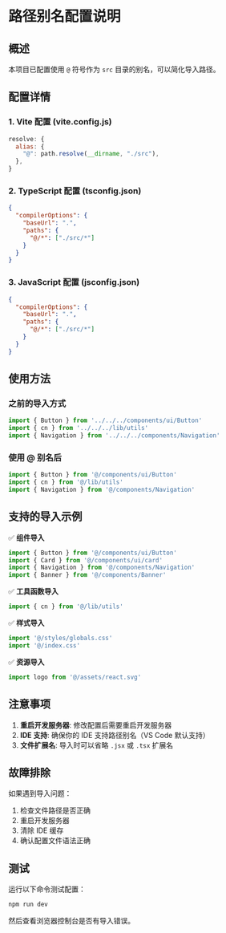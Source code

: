 # 路径别名配置说明

## 概述
本项目已配置使用 `@` 符号作为 `src` 目录的别名，可以简化导入路径。

## 配置详情

### 1. Vite 配置 (vite.config.js)
```javascript
resolve: {
  alias: {
    "@": path.resolve(__dirname, "./src"),
  },
}
```

### 2. TypeScript 配置 (tsconfig.json)
```json
{
  "compilerOptions": {
    "baseUrl": ".",
    "paths": {
      "@/*": ["./src/*"]
    }
  }
}
```

### 3. JavaScript 配置 (jsconfig.json)
```json
{
  "compilerOptions": {
    "baseUrl": ".",
    "paths": {
      "@/*": ["./src/*"]
    }
  }
}
```

## 使用方法

### 之前的导入方式
```javascript
import { Button } from '../../../components/ui/Button'
import { cn } from '../../../lib/utils'
import { Navigation } from '../../../components/Navigation'
```

### 使用 @ 别名后
```javascript
import { Button } from '@/components/ui/Button'
import { cn } from '@/lib/utils'
import { Navigation } from '@/components/Navigation'
```

## 支持的导入示例

✅ **组件导入**
```javascript
import { Button } from '@/components/ui/Button'
import { Card } from '@/components/ui/card'
import { Navigation } from '@/components/Navigation'
import { Banner } from '@/components/Banner'
```

✅ **工具函数导入**
```javascript
import { cn } from '@/lib/utils'
```

✅ **样式导入**
```javascript
import '@/styles/globals.css'
import '@/index.css'
```

✅ **资源导入**
```javascript
import logo from '@/assets/react.svg'
```

## 注意事项

1. **重启开发服务器**: 修改配置后需要重启开发服务器
2. **IDE 支持**: 确保你的 IDE 支持路径别名（VS Code 默认支持）
3. **文件扩展名**: 导入时可以省略 `.jsx` 或 `.tsx` 扩展名

## 故障排除

如果遇到导入问题：
1. 检查文件路径是否正确
2. 重启开发服务器
3. 清除 IDE 缓存
4. 确认配置文件语法正确

## 测试

运行以下命令测试配置：
```bash
npm run dev
```

然后查看浏览器控制台是否有导入错误。
